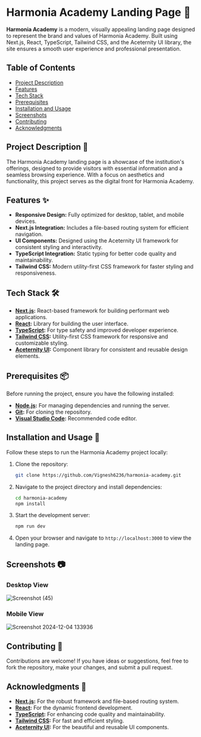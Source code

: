 
# Harmonia Academy Landing Page 🎸

**Harmonia Academy** is a modern, visually appealing landing page designed to represent the brand and values of Harmonia Academy. Built using Next.js, React, TypeScript, Tailwind CSS, and the Aceternity UI library, the site ensures a smooth user experience and professional presentation.

## Table of Contents

- [Project Description](#project-description-)
- [Features](features-)
- [Tech Stack](#tech-stack-%EF%B8%8F)
- [Prerequisites](#prerequisites-)
- [Installation and Usage](#installation-and-usage-)
- [Screenshots](#screenshots-)
- [Contributing](#contributing-)
- [Acknowledgments](#acknowledgments-)

## Project Description 📖

The Harmonia Academy landing page is a showcase of the institution's offerings, designed to provide visitors with essential information and a seamless browsing experience. With a focus on aesthetics and functionality, this project serves as the digital front for Harmonia Academy.

## Features ✨

- **Responsive Design:** Fully optimized for desktop, tablet, and mobile devices.
- **Next.js Integration:** Includes a file-based routing system for efficient navigation.
- **UI Components:** Designed using the Aceternity UI framework for consistent styling and interactivity.
- **TypeScript Integration:** Static typing for better code quality and maintainability.
- **Tailwind CSS:** Modern utility-first CSS framework for faster styling and responsiveness.

## Tech Stack 🛠️

- **[Next.js](https://nextjs.org/):** React-based framework for building performant web applications.
- **[React](https://reactjs.org/):** Library for building the user interface.
- **[TypeScript](https://www.typescriptlang.org/):** For type safety and improved developer experience.
- **[Tailwind CSS](https://tailwindcss.com/):** Utility-first CSS framework for responsive and customizable styling.
- **[Aceternity UI](https://ui.aceternity.com/):** Component library for consistent and reusable design elements.

## Prerequisites 📦

Before running the project, ensure you have the following installed:

- **[Node.js](https://nodejs.org/):** For managing dependencies and running the server.
- **[Git](https://git-scm.com/):** For cloning the repository.
- **[Visual Studio Code](https://code.visualstudio.com/):** Recommended code editor.

## Installation and Usage 🚀

Follow these steps to run the Harmonia Academy project locally:

1. Clone the repository:
   ```bash
   git clone https://github.com/Vignesh6236/harmonia-academy.git
   ```

2. Navigate to the project directory and install dependencies:
   ```bash
   cd harmonia-academy
   npm install
   ```

3. Start the development server:
   ```bash
   npm run dev
   ```

4. Open your browser and navigate to `http://localhost:3000` to view the landing page.


## Screenshots 📷

### Desktop View

![Screenshot (45)](https://github.com/user-attachments/assets/758b2eb0-1ff4-4237-a8cc-943fd4ebee0a)


### Mobile View

![Screenshot 2024-12-04 133936](https://github.com/user-attachments/assets/299d9658-d0c6-42fd-adb9-5434b469421d)

## Contributing 🤝

Contributions are welcome! If you have ideas or suggestions, feel free to fork the repository, make your changes, and submit a pull request.

## Acknowledgments 🙏

- **[Next.js](https://nextjs.org/):** For the robust framework and file-based routing system.
- **[React](https://reactjs.org/):** For the dynamic frontend development.
- **[TypeScript](https://www.typescriptlang.org/):** For enhancing code quality and maintainability.
- **[Tailwind CSS](https://tailwindcss.com/):** For fast and efficient styling.
- **[Aceternity UI](https://ui.aceternity.com/):** For the beautiful and reusable UI components.
